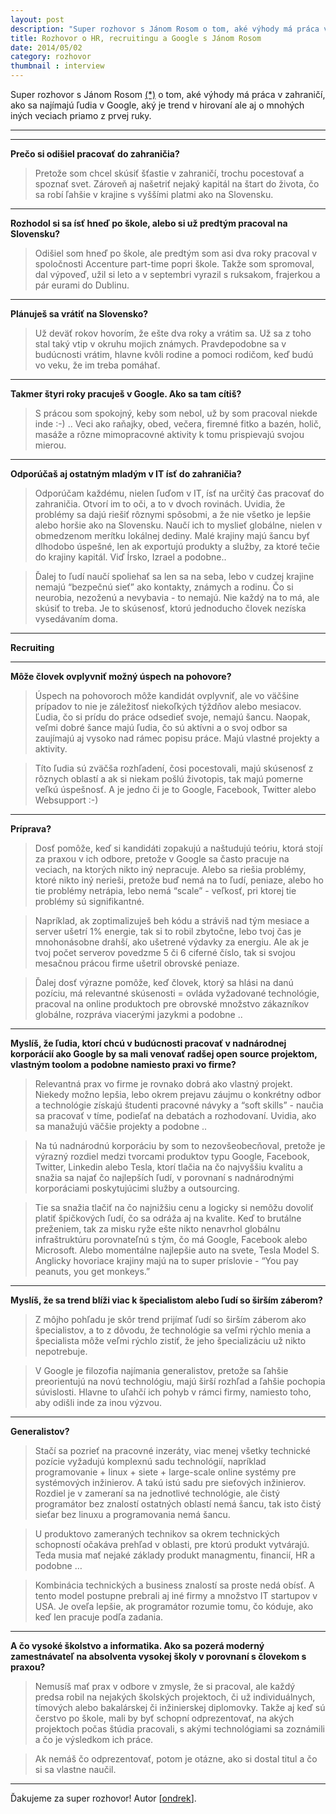 ```yaml
---
layout: post
description: "Super rozhovor s Jánom Rosom o tom, aké výhody má práca v zahraničí, ako sa najímajú ľudia v Google…"
title: Rozhovor o HR, recruitingu a Google s Jánom Rosom
date: 2014/05/02
category: rozhovor
thumbnail : interview
---
```


Super rozhovor s Jánom Rosom [(*)](https://www.linkedin.com/profile/view?id=17060473) o tom,
aké výhody má práca v zahraničí, ako sa najímajú ľudia v Google, aký je trend v hirovaní ale
aj o mnohých iných veciach priamo z prvej ruky.

---

<!-- more -->

---

**Prečo si odišiel pracovať do zahraničia?**

> Pretože som chcel skúsiť šťastie v zahraničí, trochu pocestovať a spoznať svet. Zároveň aj našetriť
nejaký kapitál na štart do života, čo sa robí ľahšie v krajine s vyššími platmi ako na Slovensku.

---

**Rozhodol si sa ísť hneď po škole, alebo si už predtým pracoval na Slovensku?**

> Odišiel som hneď po škole, ale predtým som asi dva roky pracoval v spoločnosti Accenture part-time
popri škole. Takže som spromoval, dal výpoveď, užil si leto a v septembri vyrazil s ruksakom, frajerkou
a pár eurami do Dublinu.

---

**Plánuješ sa vrátiť na Slovensko?**

> Už deväť rokov hovorím, že ešte dva roky a vrátim sa. Už sa z toho stal taký vtip v okruhu mojich
známych. Pravdepodobne sa v budúcnosti vrátim, hlavne kvôli rodine a pomoci rodičom, keď budú vo veku,
že im treba pomáhať.

---

**Takmer štyri roky pracuješ v Google. Ako sa tam cítiš?**

> S prácou som spokojný, keby som nebol, už by som pracoval niekde inde :-) .. Veci ako raňajky, obed,
večera, firemné fitko a bazén, holič, masáže a rôzne mimopracovné aktivity k tomu prispievajú svojou mierou.

---

**Odporúčaš aj ostatným mladým v IT ísť do zahraničia?**

> Odporúčam každému, nielen ľuďom v IT, ísť na určitý čas pracovať do zahraničia. Otvorí im to oči,
a to v dvoch rovinách. Uvidia, že problémy sa dajú riešiť rôznymi spôsobmi, a že nie všetko je lepšie
alebo horšie ako na Slovensku. Naučí ich to myslieť globálne, nielen v obmedzenom merítku lokálnej dediny.
Malé krajiny majú šancu byť dlhodobo úspešné, len ak exportujú produkty a služby, za ktoré tečie do krajiny
kapitál. Viď Írsko, Izrael a podobne..

> Ďalej to ľudí naučí spoliehať sa len sa na seba, lebo v cudzej krajine nemajú “bezpečnú sieť” ako kontakty,
známych a rodinu. Čo si neurobia, nezoženú a nevybavia - to nemajú. Nie každý na to má, ale skúsiť to treba.
Je to skúsenosť, ktorú jednoducho človek nezíska vysedávaním doma.

---

**Recruiting**

---

**Môže človek ovplyvniť možný úspech na pohovore?**

> Úspech na pohovoroch môže kandidát ovplyvniť, ale vo väčšine prípadov to nie je záležitosť niekoľkých týždňov
alebo mesiacov. Ľudia, čo si prídu do práce odsedieť svoje, nemajú šancu. Naopak, veľmi dobré šance majú ľudia,
čo sú aktívni a o svoj odbor sa zaujímajú aj vysoko nad rámec popisu práce. Majú vlastné projekty a aktivity.

> Títo ľudia sú zväčša rozhľadení, čosi pocestovali, majú skúsenosť z rôznych oblastí a ak si niekam pošlú
životopis, tak majú pomerne veľkú úspešnosť. A je jedno či je to Google, Facebook, Twitter alebo Websupport :-)

---

**Príprava?**

> Dosť pomôže, keď si kandidáti zopakujú a naštudujú teóriu, ktorá stojí za praxou v ich odbore, pretože
v Google sa často pracuje na veciach, na ktorých nikto iný nepracuje. Alebo sa riešia problémy, ktoré nikto
iný nerieši, pretože buď nemá na to ľudí, peniaze, alebo ho tie problémy netrápia, lebo nemá “scale” - veľkosť,
pri ktorej tie problémy sú signifikantné.

> Napríklad, ak zoptimalizuješ beh kódu a stráviš nad tým mesiace a server ušetrí 1% energie, tak si to robil
zbytočne, lebo tvoj čas je mnohonásobne drahší, ako ušetrené výdavky za energiu. Ale ak je tvoj počet
serverov povedzme 5 či 6 ciferné číslo, tak si svojou mesačnou prácou firme ušetril obrovské peniaze.

> Ďalej dosť výrazne pomôže, keď človek, ktorý sa hlási na danú pozíciu, má relevantné skúsenosti = ovláda
vyžadované technológie, pracoval na online produktoch pre obrovské množstvo zákazníkov globálne, rozpráva
viacerými jazykmi a podobne ..

---

**Myslíš, že ľudia, ktorí chcú v budúcnosti pracovať v nadnárodnej korporácií ako Google by sa mali venovať
radšej open source projektom, vlastným toolom a podobne namiesto praxi vo firme?**

> Relevantná prax vo firme je rovnako dobrá ako vlastný projekt. Niekedy možno lepšia, lebo okrem prejavu
záujmu o konkrétny odbor a technológie získajú študenti pracovné návyky a “soft skills” - naučia sa pracovať
v tíme, podieľať na debatách a rozhodovaní. Uvidia, ako sa manažujú väčšie projekty a podobne ..

> Na tú nadnárodnú korporáciu by som to nezovšeobecňoval, pretože je výrazný rozdiel medzi tvorcami produktov
typu Google, Facebook, Twitter, Linkedin alebo Tesla, ktorí tlačia na čo najvyššiu kvalitu a snažia sa najať
čo najlepších ľudí, v porovnaní s nadnárodnými korporáciami poskytujúcimi služby a outsourcing.

> Tie sa snažia tlačiť na čo najnižšiu cenu a logicky si nemôžu dovoliť platiť špičkových ľudí, čo sa odráža
aj na kvalite. Keď to brutálne preženiem, tak za misku ryže ešte nikto nenavrhol globálnu infraštruktúru
porovnateľnú s tým, čo má Google, Facebook alebo Microsoft. Alebo momentálne najlepšie auto na svete, Tesla
Model S.
Anglicky hovoriace krajiny majú na to super príslovie - “You pay peanuts, you get monkeys.”

---

**Myslíš, že sa trend blíži viac k špecialistom alebo ľudí so širším záberom?**

> Z môjho pohľadu je skôr trend prijímať ľudí so širším záberom ako špecialistov, a to z dôvodu, že technológie
sa veľmi rýchlo menia a špecialista môže veľmi rýchlo zistiť, že jeho špecializáciu už nikto nepotrebuje.

> V Google je filozofia najímania generalistov, pretože sa ľahšie preorientujú na novú technológiu, majú širší
rozhľad a ľahšie pochopia súvislosti. Hlavne to uľahčí ich pohyb v rámci firmy, namiesto toho, aby odišli inde
za inou výzvou.

---

**Generalistov?**

> Stačí sa pozrieť na pracovné inzeráty, viac menej všetky technické pozície vyžadujú komplexnú sadu
technológií, napríklad programovanie + linux + siete + large-scale online systémy pre systémových inžinierov.
A takú istú sadu pre sieťových inžinierov. Rozdiel je v zameraní sa na jednotlivé technológie, ale čistý
programátor bez znalostí ostatných oblastí nemá šancu, tak isto čistý sieťar bez linuxu a programovania nemá
šancu.

> U produktovo zameraných technikov sa okrem technických schopností očakáva prehľad v oblasti, pre ktorú produkt
vytvárajú. Teda musia mať nejaké základy produkt managmentu, financií, HR a podobne …

> Kombinácia technických a business znalostí sa proste nedá obísť. A tento model postupne prebrali aj iné firmy
a množstvo IT startupov v USA. Je oveľa lepšie, ak programátor rozumie tomu, čo kóduje, ako keď len pracuje
podľa zadania.

---

**A čo vysoké školstvo a informatika. Ako sa pozerá moderný zamestnávateľ na absolventa vysokej školy v
porovnaní s človekom s praxou?**

> Nemusíš mať prax v odbore v zmysle, že si pracoval, ale každý predsa robil na nejakých školských projektoch,
či už individuálnych, tímových alebo bakalárskej či inžinierskej diplomovky. Takže aj keď sú čerstvo po škole,
mali by byť schopní odprezentovať, na akých projektoch počas štúdia pracovali, s akými technológiami sa
zoznámili a čo je výsledkom ich práce.

> Ak nemáš čo odprezentovať, potom je otázne, ako si dostal titul a čo si sa vlastne naučil.

---

Ďakujeme za super rozhovor!
Autor [[ondrek](http://twitter.com/ondrek)].